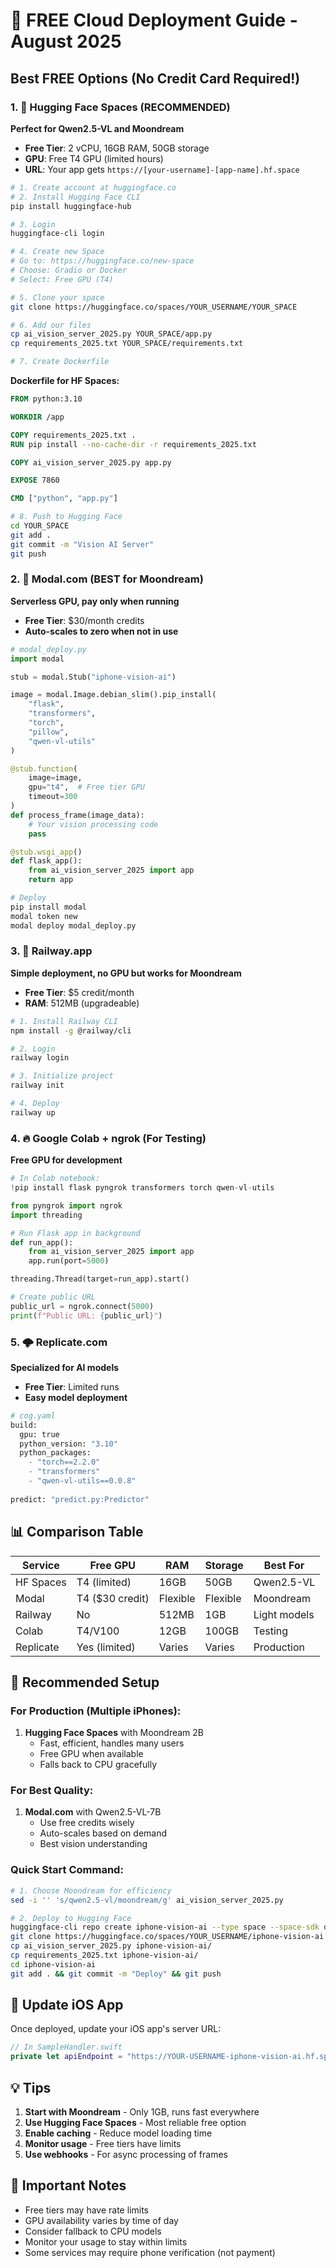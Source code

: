 # 🚀 FREE Cloud Deployment Guide - August 2025

## Best FREE Options (No Credit Card Required!)

### 1. 🤗 Hugging Face Spaces (RECOMMENDED)
**Perfect for Qwen2.5-VL and Moondream**
- **Free Tier**: 2 vCPU, 16GB RAM, 50GB storage
- **GPU**: Free T4 GPU (limited hours)
- **URL**: Your app gets `https://[your-username]-[app-name].hf.space`

```bash
# 1. Create account at huggingface.co
# 2. Install Hugging Face CLI
pip install huggingface-hub

# 3. Login
huggingface-cli login

# 4. Create new Space
# Go to: https://huggingface.co/new-space
# Choose: Gradio or Docker
# Select: Free GPU (T4)

# 5. Clone your space
git clone https://huggingface.co/spaces/YOUR_USERNAME/YOUR_SPACE

# 6. Add our files
cp ai_vision_server_2025.py YOUR_SPACE/app.py
cp requirements_2025.txt YOUR_SPACE/requirements.txt

# 7. Create Dockerfile
```

**Dockerfile for HF Spaces:**
```dockerfile
FROM python:3.10

WORKDIR /app

COPY requirements_2025.txt .
RUN pip install --no-cache-dir -r requirements_2025.txt

COPY ai_vision_server_2025.py app.py

EXPOSE 7860

CMD ["python", "app.py"]
```

```bash
# 8. Push to Hugging Face
cd YOUR_SPACE
git add .
git commit -m "Vision AI Server"
git push
```

### 2. 🌊 Modal.com (BEST for Moondream)
**Serverless GPU, pay only when running**
- **Free Tier**: $30/month credits
- **Auto-scales to zero when not in use**

```python
# modal_deploy.py
import modal

stub = modal.Stub("iphone-vision-ai")

image = modal.Image.debian_slim().pip_install(
    "flask",
    "transformers",
    "torch",
    "pillow",
    "qwen-vl-utils"
)

@stub.function(
    image=image,
    gpu="t4",  # Free tier GPU
    timeout=300
)
def process_frame(image_data):
    # Your vision processing code
    pass

@stub.wsgi_app()
def flask_app():
    from ai_vision_server_2025 import app
    return app
```

```bash
# Deploy
pip install modal
modal token new
modal deploy modal_deploy.py
```

### 3. 🚂 Railway.app
**Simple deployment, no GPU but works for Moondream**
- **Free Tier**: $5 credit/month
- **RAM**: 512MB (upgradeable)

```bash
# 1. Install Railway CLI
npm install -g @railway/cli

# 2. Login
railway login

# 3. Initialize project
railway init

# 4. Deploy
railway up
```

### 4. 🔥 Google Colab + ngrok (For Testing)
**Free GPU for development**

```python
# In Colab notebook:
!pip install flask pyngrok transformers torch qwen-vl-utils

from pyngrok import ngrok
import threading

# Run Flask app in background
def run_app():
    from ai_vision_server_2025 import app
    app.run(port=5000)

threading.Thread(target=run_app).start()

# Create public URL
public_url = ngrok.connect(5000)
print(f"Public URL: {public_url}")
```

### 5. 🌩️ Replicate.com
**Specialized for AI models**
- **Free Tier**: Limited runs
- **Easy model deployment**

```python
# cog.yaml
build:
  gpu: true
  python_version: "3.10"
  python_packages:
    - "torch==2.2.0"
    - "transformers"
    - "qwen-vl-utils==0.0.8"
    
predict: "predict.py:Predictor"
```

## 📊 Comparison Table

| Service | Free GPU | RAM | Storage | Best For |
|---------|----------|-----|---------|----------|
| HF Spaces | T4 (limited) | 16GB | 50GB | Qwen2.5-VL |
| Modal | T4 ($30 credit) | Flexible | Flexible | Moondream |
| Railway | No | 512MB | 1GB | Light models |
| Colab | T4/V100 | 12GB | 100GB | Testing |
| Replicate | Yes (limited) | Varies | Varies | Production |

## 🎯 Recommended Setup

### For Production (Multiple iPhones):
1. **Hugging Face Spaces** with Moondream 2B
   - Fast, efficient, handles many users
   - Free GPU when available
   - Falls back to CPU gracefully

### For Best Quality:
1. **Modal.com** with Qwen2.5-VL-7B
   - Use free credits wisely
   - Auto-scales based on demand
   - Best vision understanding

### Quick Start Command:
```bash
# 1. Choose Moondream for efficiency
sed -i '' 's/qwen2.5-vl/moondream/g' ai_vision_server_2025.py

# 2. Deploy to Hugging Face
huggingface-cli repo create iphone-vision-ai --type space --space-sdk docker
git clone https://huggingface.co/spaces/YOUR_USERNAME/iphone-vision-ai
cp ai_vision_server_2025.py iphone-vision-ai/
cp requirements_2025.txt iphone-vision-ai/
cd iphone-vision-ai
git add . && git commit -m "Deploy" && git push
```

## 🔗 Update iOS App

Once deployed, update your iOS app's server URL:

```swift
// In SampleHandler.swift
private let apiEndpoint = "https://YOUR-USERNAME-iphone-vision-ai.hf.space/frame"
```

## 💡 Tips

1. **Start with Moondream** - Only 1GB, runs fast everywhere
2. **Use Hugging Face Spaces** - Most reliable free option
3. **Enable caching** - Reduce model loading time
4. **Monitor usage** - Free tiers have limits
5. **Use webhooks** - For async processing of frames

## 🚨 Important Notes

- Free tiers may have rate limits
- GPU availability varies by time of day
- Consider fallback to CPU models
- Monitor your usage to stay within limits
- Some services may require phone verification (not payment)